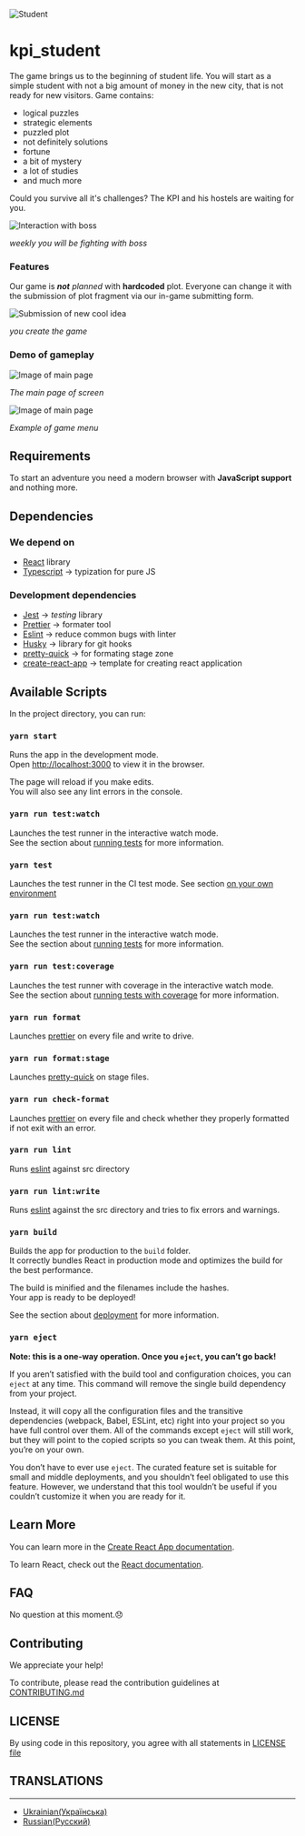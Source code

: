 ![Student](readme_images/student.png)

# kpi_student

The game brings us to the beginning of student life. You will start as a simple student with not a big amount of money in the new city, that is not ready for new visitors.
Game contains:

- logical puzzles
- strategic elements
- puzzled plot
- not definitely solutions
- fortune
- a bit of mystery
- a lot of studies
- and much more

Could you survive all it's challenges? The KPI and his hostels are waiting for you.

![Interaction with boss](readme_images/boss.svg)

_weekly you will be fighting with boss_

### Features

Our game is _**not** planned_ with **hardcoded** plot. Everyone can change it with the submission of plot fragment via our in-game submitting form.

![Submission of new cool idea](readme_images/ideaForm.svg)

_you create the game_

### Demo of gameplay

![Image of main page](readme_images/main.svg)

_The main page of screen_

![Image of main page](readme_images/menu.svg)

_Example of game menu_

## Requirements

To start an adventure you need a modern browser with **JavaScript support** and nothing more.

## Dependencies

### We depend on

- [React](https://reactjs.org/) library
- [Typescript](https://www.typescriptlang.org/) -> typization for pure JS

### Development dependencies

- [Jest](https://jestjs.io/) -> _testing_ library
- [Prettier](https://prettier.io/) -> formater tool
- [Eslint](https://eslint.org/) -> reduce common bugs with linter
- [Husky](https://typicode.github.io/husky/#/) -> library for git hooks
- [pretty-quick](https://www.npmjs.com/package/pretty-quick) -> for formating stage zone
- [create-react-app](https://create-react-app.dev/docs/adding-typescript/) -> template for creating react application

## Available Scripts

In the project directory, you can run:

### `yarn start`

Runs the app in the development mode.\
Open [http://localhost:3000](http://localhost:3000) to view it in the browser.

The page will reload if you make edits.\
You will also see any lint errors in the console.

### `yarn run test:watch`

Launches the test runner in the interactive watch mode.\
See the section about [running tests](https://facebook.github.io/create-react-app/docs/running-tests) for more information.

### `yarn test`

Launches the test runner in the CI test mode. See section [on your own environment](https://create-react-app.dev/docs/running-tests/#linux-macos-bash)

### `yarn run test:watch`

Launches the test runner in the interactive watch mode.\
See the section about [running tests](https://facebook.github.io/create-react-app/docs/running-tests) for more information.

### `yarn run test:coverage`

Launches the test runner with coverage in the interactive watch mode.\
See the section about [running tests with coverage](https://create-react-app.dev/docs/running-tests/#coverage-reporting) for more information.

### `yarn run format`

Launches [prettier](https://prettier.io/) on every file and write to drive.

### `yarn run format:stage`

Launches [pretty-quick](https://www.npmjs.com/package/pretty-quick) on stage files.

### `yarn run check-format`

Launches [prettier](https://prettier.io/) on every file and check whether they properly formatted if not exit with an error.

### `yarn run lint`

Runs [eslint](https://eslint.org/) against src directory

### `yarn run lint:write`

Runs [eslint](https://eslint.org/) against the src directory and tries to fix errors and warnings.

### `yarn build`

Builds the app for production to the `build` folder.\
It correctly bundles React in production mode and optimizes the build for the best performance.

The build is minified and the filenames include the hashes.\
Your app is ready to be deployed!

See the section about [deployment](https://facebook.github.io/create-react-app/docs/deployment) for more information.

### `yarn eject`

**Note: this is a one-way operation. Once you `eject`, you can’t go back!**

If you aren’t satisfied with the build tool and configuration choices, you can `eject` at any time. This command will remove the single build dependency from your project.

Instead, it will copy all the configuration files and the transitive dependencies (webpack, Babel, ESLint, etc) right into your project so you have full control over them. All of the commands except `eject` will still work, but they will point to the copied scripts so you can tweak them. At this point, you’re on your own.

You don’t have to ever use `eject`. The curated feature set is suitable for small and middle deployments, and you shouldn’t feel obligated to use this feature. However, we understand that this tool wouldn’t be useful if you couldn’t customize it when you are ready for it.

## Learn More

You can learn more in the [Create React App documentation](https://facebook.github.io/create-react-app/docs/getting-started).

To learn React, check out the [React documentation](https://reactjs.org/).

## FAQ

No question at this moment.:disappointed:

## Contributing

We appreciate your help!

To contribute, please read the contribution guidelines at [CONTRIBUTING.md](CONTRIBUTING.md)

## LICENSE

By using code in this repository, you agree with all statements in [LICENSE file](LICENSE)

## TRANSLATIONS

---

- [Ukrainian(Українська)](readme_translation/README.uk.md)
- [Russian(Русский)](readme_translation/README.ru.md)
